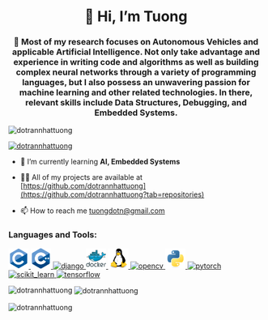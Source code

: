 <h1 align="center">👋 Hi, I’m Tuong</h1>
<h3 align="center">🚀 Most of my research focuses on Autonomous Vehicles and applicable Artificial Intelligence. Not only take advantage and experience in writing code and algorithms as well as building complex neural networks through a variety of programming languages, but I also possess an unwavering passion for machine learning and other related technologies. In there, relevant skills include Data Structures, Debugging, and Embedded Systems.</h3>

<p align="left"> <img src="https://komarev.com/ghpvc/?username=dotrannhattuong&label=Profile%20views&color=0e75b6&style=flat" alt="dotrannhattuong" /> </p>

<p align="left"> <a href="https://github.com/ryo-ma/github-profile-trophy"><img src="https://github-profile-trophy.vercel.app/?username=dotrannhattuong" alt="dotrannhattuong" /></a> </p>

- 🌱 I’m currently learning **AI, Embedded Systems**

- 👨‍💻 All of my projects are available at [https://github.com/dotrannhattuong](https://github.com/dotrannhattuong?tab=repositories)

- 📫 How to reach me tuongdotn@gmail.com

<h3 align="left">Languages and Tools:</h3>
<p align="left"> <a href="https://www.cprogramming.com/" target="_blank" rel="noreferrer"> <img src="https://raw.githubusercontent.com/devicons/devicon/master/icons/c/c-original.svg" alt="c" width="40" height="40"/> </a> <a href="https://www.w3schools.com/cpp/" target="_blank" rel="noreferrer"> <img src="https://raw.githubusercontent.com/devicons/devicon/master/icons/cplusplus/cplusplus-original.svg" alt="cplusplus" width="40" height="40"/> </a> <a href="https://www.djangoproject.com/" target="_blank" rel="noreferrer"> <img src="https://cdn.worldvectorlogo.com/logos/django.svg" alt="django" width="40" height="40"/> </a> <a href="https://www.docker.com/" target="_blank" rel="noreferrer"> <img src="https://raw.githubusercontent.com/devicons/devicon/master/icons/docker/docker-original-wordmark.svg" alt="docker" width="40" height="40"/> </a> <a href="https://www.linux.org/" target="_blank" rel="noreferrer"> <img src="https://raw.githubusercontent.com/devicons/devicon/master/icons/linux/linux-original.svg" alt="linux" width="40" height="40"/> </a> <a href="https://opencv.org/" target="_blank" rel="noreferrer"> <img src="https://www.vectorlogo.zone/logos/opencv/opencv-icon.svg" alt="opencv" width="40" height="40"/> </a> <a href="https://www.python.org" target="_blank" rel="noreferrer"> <img src="https://raw.githubusercontent.com/devicons/devicon/master/icons/python/python-original.svg" alt="python" width="40" height="40"/> </a> <a href="https://pytorch.org/" target="_blank" rel="noreferrer"> <img src="https://www.vectorlogo.zone/logos/pytorch/pytorch-icon.svg" alt="pytorch" width="40" height="40"/> </a> <a href="https://scikit-learn.org/" target="_blank" rel="noreferrer"> <img src="https://upload.wikimedia.org/wikipedia/commons/0/05/Scikit_learn_logo_small.svg" alt="scikit_learn" width="40" height="40"/> </a> <a href="https://www.tensorflow.org" target="_blank" rel="noreferrer"> <img src="https://www.vectorlogo.zone/logos/tensorflow/tensorflow-icon.svg" alt="tensorflow" width="40" height="40"/> </a> </p>

<p><img align="left" src="https://github-readme-stats.vercel.app/api/top-langs?username=dotrannhattuong&show_icons=true&locale=en&layout=compact" alt="dotrannhattuong" /></p>

<p>&nbsp;<img align="center" src="https://github-readme-stats.vercel.app/api?username=dotrannhattuong&show_icons=true&locale=en" alt="dotrannhattuong" /></p>

<p><img align="center" src="https://github-readme-streak-stats.herokuapp.com/?user=dotrannhattuong&" alt="dotrannhattuong" /></p>